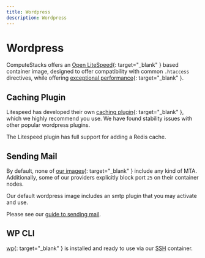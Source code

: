 ```yaml
---
title: Wordpress
description: Wordpress
---
```

# Wordpress

ComputeStacks offers an [Open LiteSpeed](https://openlitespeed.org){: target="_blank" } based container image, designed to offer compatibility with common `.htaccess` directives, while offering [exceptional performance](https://openlitespeed.org/benchmarks/wp-http2/){: target="_blank" }.

## Caching Plugin

Litespeed has developed their own [caching plugin](https://wordpress.org/plugins/litespeed-cache/){: target="_blank" }, which we highly recommend you use. We have found stability issues with other popular wordpress plugins.

The Litespeed plugin has full support for adding a Redis cache.

## Sending Mail

By default, none of [our images](https://hub.docker.com/u/cmptstks){: target="_blank" } include any kind of MTA. Additionally, some of our providers explicitly block port `25` on their container nodes. 

Our default wordpress image includes an smtp plugin that you may activate and use.

Please see our [guide to sending mail](../core-concepts/mail.md).

## WP CLI
[wp](https://wp-cli.org){: target="_blank" } is installed and ready to use via our [SSH](../core-concepts/ssh.md) container.